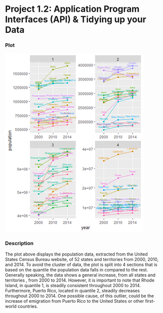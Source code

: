 # Project 1.2:  Application Program Interfaces (API) & Tidying up your Data

### Plot

<img src="quantile_census_pop_data.png"  />

### Description

 The plot above displays the population data, extracted from the United States Census Bureau website, of 52 states and territories from 2000, 2010, and 2014. To avoid the cluster of data, the plot is split into 4 sections that is based on the quantile the population data falls in compared to the rest. Generally speaking, the data shows a general increase, from all states and territories , from 2000 to 2014. However, it is important to note that Rhode Island, in quantile 1, is steadily consistent throughout 2000 to 2014. Furthermore, Puerto Rico, located in quantile 2, steadily decreases throughout 2000 to 2014. One possible cause, of this outlier, could be the increase of emigration from Puerto Rico to the United States or other first-world countries. 